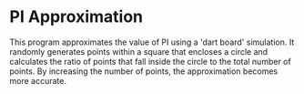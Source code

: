 # PI Approximation
This program approximates the value of PI using a 'dart board' simulation. It randomly generates points within a square that encloses a circle and calculates the ratio of points that fall inside the circle to the total number of points. By increasing the number of points, the approximation becomes more accurate.
